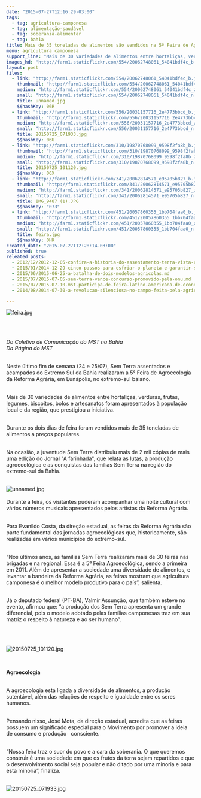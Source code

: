```yaml
---
date: "2015-07-27T12:16:29-03:00"
tags:
  - tag: agricultura-camponesa
  - tag: alimentação-saudável
  - tag: soberania-alimentar
  - tag: bahia
title: Mais de 35 toneladas de alimentos são vendidos na 5º Feira de Agroecologia da Reforma Agrária
menu: agricultura camponesa
support_line: "Mais de 30 variedades de alimentos entre hortaliças, verduras, frutas, legumes, biscoitos, bolos e artesanatos foram apresentados à população local."
images_hd: "http://farm1.staticflickr.com/554/20062748061_54041bdf4c_b.jpg"
layout: post
files:
  - link: "http://farm1.staticflickr.com/554/20062748061_54041bdf4c_b.jpg"
    thumbnail: "http://farm1.staticflickr.com/554/20062748061_54041bdf4c_t.jpg"
    medium: "http://farm1.staticflickr.com/554/20062748061_54041bdf4c_z.jpg"
    small: "http://farm1.staticflickr.com/554/20062748061_54041bdf4c_n.jpg"
    title: unnamed.jpg
    $$hashKey: 06R
  - link: "http://farm1.staticflickr.com/556/20031157716_2e4773bbcd_b.jpg"
    thumbnail: "http://farm1.staticflickr.com/556/20031157716_2e4773bbcd_t.jpg"
    medium: "http://farm1.staticflickr.com/556/20031157716_2e4773bbcd_z.jpg"
    small: "http://farm1.staticflickr.com/556/20031157716_2e4773bbcd_n.jpg"
    title: 20150725_071933.jpg
    $$hashKey: 06U
  - link: "http://farm1.staticflickr.com/310/19870768099_9598f2fa8b_b.jpg"
    thumbnail: "http://farm1.staticflickr.com/310/19870768099_9598f2fa8b_t.jpg"
    medium: "http://farm1.staticflickr.com/310/19870768099_9598f2fa8b_z.jpg"
    small: "http://farm1.staticflickr.com/310/19870768099_9598f2fa8b_n.jpg"
    title: 20150725_101120.jpg
    $$hashKey: 06X
  - link: "http://farm1.staticflickr.com/341/20062814571_e95705b827_b.jpg"
    thumbnail: "http://farm1.staticflickr.com/341/20062814571_e95705b827_t.jpg"
    medium: "http://farm1.staticflickr.com/341/20062814571_e95705b827_z.jpg"
    small: "http://farm1.staticflickr.com/341/20062814571_e95705b827_n.jpg"
    title: IMG_9487 (1).JPG
    $$hashKey: "073"
  - link: "http://farm1.staticflickr.com/451/20057860355_1bb704faa0_b.jpg"
    thumbnail: "http://farm1.staticflickr.com/451/20057860355_1bb704faa0_t.jpg"
    medium: "http://farm1.staticflickr.com/451/20057860355_1bb704faa0_z.jpg"
    small: "http://farm1.staticflickr.com/451/20057860355_1bb704faa0_n.jpg"
    title: feira.jpg
    $$hashKey: 0HK
created_date: "2015-07-27T12:28:14-03:00"
published: true
releated_posts:
  - 2012/12/2012-12-05-confira-a-historia-do-assentamento-terra-vista-contada-pelos-assentados.md
  - 2015/01/2014-12-29-cinco-passos-para-esfriar-o-planeta-e-garantir-soberania-alimentar.md
  - 2015/06/2015-06-25-a-batalha-de-dois-modelos-agricolas.md
  - 2015/07/2015-07-05-sem-terra-vence-concurso-promovido-pela-onu.md
  - 2015/07/2015-07-10-mst-participa-de-feira-latino-americana-de-economia-solidaria-no-rs.md
  - 2014/08/2014-07-30-a-revolucao-silenciosa-no-campo-feita-pela-agricultura-familiar.md

---
```

<p><img alt="feira.jpg" src="http://farm1.staticflickr.com/451/20057860355_1bb704faa0_b.jpg" /></p>

<p>&nbsp;</p>

<p><br />
<em>Do Coletivo de Comunica&ccedil;&atilde;o do MST na Bahia<br />
Da P&aacute;gina do MST</em></p>

<p><br />
Neste &uacute;ltimo fim de semana (24 e 25/07), Sem Terra&nbsp;assentados e acampados do Extremo Sul da Bahia realizaram a 5&deg; Feira de Agroecologia da Reforma Agr&aacute;ria, em Eun&aacute;polis, no extremo-sul baiano.</p>

<p><br />
Mais de 30 variedades de alimentos entre hortali&ccedil;as, verduras, frutas, legumes, biscoitos, bolos e artesanatos foram apresentados &agrave; popula&ccedil;&atilde;o local e da regi&atilde;o, que prestigiou a iniciativa.&nbsp;</p>

<p><br />
Durante os dois dias de feira foram vendidos mais de 35 toneladas de alimentos a pre&ccedil;os populares.</p>

<p><br />
Na ocasi&atilde;o, a juventude Sem Terra distribuiu mais de 2 mil c&oacute;pias de mais uma edi&ccedil;&atilde;o do Jornal &quot;A farinhada&quot;, que relata as lutas, a produ&ccedil;&atilde;o agroecol&oacute;gica e as conquistas das fam&iacute;lias Sem Terra na regi&atilde;o do extremo-sul da Bahia.<br />
&nbsp;</p>

<p><img alt="unnamed.jpg" src="http://farm1.staticflickr.com/554/20062748061_54041bdf4c_b.jpg" /><br />
<br />
Durante a feira, os visitantes puderam acompanhar uma noite cultural com v&aacute;rios n&uacute;meros musicais apresentados pelos artistas da Reforma Agr&aacute;ria.</p>

<p><br />
Para Evanildo Costa, da dire&ccedil;&atilde;o estadual, as feiras da Reforma Agr&aacute;ria s&atilde;o parte fundamental das jornadas agroecol&oacute;gicas que, historicamente, s&atilde;o realizadas em v&aacute;rios munic&iacute;pios do extremo-sul.</p>

<p><br />
&ldquo;Nos &uacute;ltimos anos, as fam&iacute;lias Sem Terra realizaram mais de 30 feiras nas brigadas e na regional. Essa &eacute; a 5&ordf; Feira Agroecol&oacute;gica, sendo a primeira em 2011. Al&eacute;m de apresentar a sociedade uma diversidade de alimentos, e levantar a bandeira da Reforma Agr&aacute;ria, as feiras mostram que agricultura camponesa &eacute; o melhor modelo produtivo para o pa&iacute;s&rdquo;, salienta.&nbsp;</p>

<p><br />
J&aacute; o deputado federal (PT-BA), Valmir Assun&ccedil;&atilde;o, que tamb&eacute;m esteve no evento, afirmou que: &ldquo;a produ&ccedil;&atilde;o dos Sem Terra apresenta um grande diferencial, pois o modelo adotado pelas fam&iacute;lias camponesas traz em sua matriz o respeito &agrave; natureza e ao ser humano&rdquo;.</p>

<p><br />
&nbsp;</p>

<p><img alt="20150725_101120.jpg" src="http://farm1.staticflickr.com/310/19870768099_9598f2fa8b_b.jpg" /></p>

<p>&nbsp;</p>

<p><strong>Agroecologia</strong></p>

<p><br />
A agroecologia est&aacute; ligada a diversidade de alimentos, a produ&ccedil;&atilde;o sutent&aacute;vel, al&eacute;m das rela&ccedil;&otilde;es de respeito e igualdade entre os seres humanos.</p>

<p><br />
Pensando nisso, Jos&eacute; Mota, da dire&ccedil;&atilde;o estadual, acredita que as feiras possuem um significado especial para o Movimento por promover a ideia de consumo e produ&ccedil;&atilde;o &nbsp; consciente.</p>

<p><br />
&ldquo;Nossa feira traz o suor do povo e a cara da soberania. O que queremos construir &eacute; uma sociedade em que os frutos da terra sejam repartidos e que o desenvolvimento social seja popular e n&atilde;o ditado por uma minoria e para esta minoria&rdquo;, finaliza.</p>

<p><br />
<img alt="20150725_071933.jpg" src="http://farm1.staticflickr.com/556/20031157716_2e4773bbcd_b.jpg" /></p>

<p>&nbsp;</p>

<p>&nbsp;</p>

<p>&nbsp;</p>

<p>&nbsp;</p>
